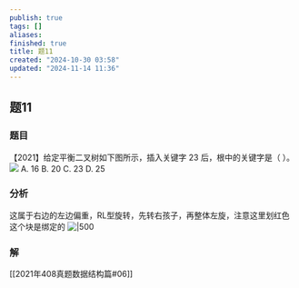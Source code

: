 ```yaml
---
publish: true
tags: []
aliases: 
finished: true
title: 题11
created: "2024-10-30 03:58"
updated: "2024-11-14 11:36"
---
```

## 题11
### 题目
【2021】给定平衡二叉树如下图所示，插入关键字 23 后，根中的关键字是（ ）。
![](https://img.hwenyi.live/202411141928966.webp)
A. 16
B. 20
C. 23
D. 25
### 分析
这属于右边的左边偏重，RL型旋转，先转右孩子，再整体左旋，注意这里划红色这个块是绑定的
![|500](https://img.hwenyi.live/202411141935293.webp)
### 解
[[2021年408真题数据结构篇#06]]
